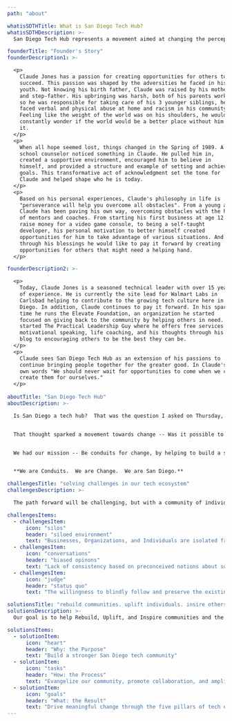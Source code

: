 ```yaml
---
path: "about"

whatisSDTHTitle: What is San Diego Tech Hub?
whatisSDTHDescription: >-
  San Diego Tech Hub represents a movement aimed at changing the perception of the San Diego tech ecosystem.  Our focus is to be a conduit for change connecting businesses, organizations, and individuals, leveraging their resources and talents to build a stronger San Diego tech community through collaboration.

founderTitle: "Founder's Story"
founderDescription1: >-

  <p>
    Claude Jones has a passion for creating opportunities for others to
    succeed. This passion was shaped by the adversities he faced in his
    youth. Not knowing his birth father, Claude was raised by his mother
    and step-father. His upbringing was harsh, both of his parents worked
    so he was responsible for taking care of his 3 younger siblings, he
    faced verbal and physical abuse at home and racism in his community.
    Feeling like the weight of the world was on his shoulders, he would
    constantly wonder if the world would be a better place without him in
    it.
  </p>
  <p>
    When all hope seemed lost, things changed in the Spring of 1989. A
    school counselor noticed something in Claude. He pulled him in,
    created a supportive environment, encouraged him to believe in
    himself, and provided a structure and example of setting and achieve
    goals. This transformative act of acknowledgment set the tone for
    Claude and helped shape who he is today.
  </p>
  <p>
    Based on his personal experiences, Claude's philosophy in life is
    "perseverance will help you overcome all obstacles". From a young age
    Claude has been paving his own way, overcoming obstacles with the help
    of mentors and coaches. From starting his first business at age 12 to
    raise money for a video game console, to being a self-taught
    developer, his personal motivation to better himself created
    opportunities for him to take advantage of various situations. And
    through his blessings he would like to pay it forward by creating
    opportunities for others that might need a helping hand.
  </p>

founderDescription2: >-

  <p>
    Today, Claude Jones is a seasoned technical leader with over 15 years
    of experience. He is currently the site lead for Walmart Labs in
    Carlsbad helping to contribute to the growing tech culture here in San
    Diego. In addition, Claude continues to pay it forward. In his spare
    time he runs the Elevate Foundation, an organization he started
    focused on giving back to the community by helping others in need. He
    started The Practical Leadership Guy where he offers free services for
    motivational speaking, life coaching, and his thoughts through his
    blog to encouraging others to be the best they can be.
  </p>
  <p>
    Claude sees San Diego Tech Hub as an extension of his passions to
    continue bringing people together for the greater good. In Claude's
    own words "We should never wait for opportunities to come when we can
    create them for ourselves."
  </p>
      
aboutTitle: "San Diego Tech Hub"
aboutDescription: >-

  Is San Diego a tech hub?  That was the question I asked on Thursday, December 6th, 2018 to a small group of passionate professionals looking to make a difference in the San Diego tech community.  As the discussion concluded, we realized we were missing a unified tech front.  We agreed San Diego had some “tech hubbing” going on across Downtown, Sorrento Valley, and North County, however, these tech communities were operating in a silo.  This begged the question, “what could be accomplished if we **ALL** worked together?”.


  That thought sparked a movement towards change -- Was it possible to bring the San Diego tech community together for the betterment of businesses, organizations, and individuals with the common goal of changing the perception of what it means to be a tech hub for San Diego?


  We had our mission -- Be conduits for change, by helping to build a stronger San Diego tech community through collaboration.  Our goal is not to duplicate efforts, but rather bridge gaps and encourage connections to drive transformative change across the tech community within San Diego.


  **We are Conduits.  We are Change.  We are San Diego.**

challengesTitle: "solving challenges in our tech ecosystem"
challengesDescription: >-

  The path forward will be challenging, but with a community of individual leaders working together, we all can help address the three issues San Diego Tech Hub feels is hindering our tech ecosystem.

challengesItems:
  - challengesItem:
      icon: "silos"
      header: "siloed environment"
      text: "Businesses, Organizations, and Individuals are isolated from each other preventing true end to end collaboration."
  - challengesItem:
      icon: "conversations"
      header: "biased opinons"
      text: "Lack of consistency based on preconceived notions about something or someone that may be favorable or unfavorable based on circumstance."
  - challengesItem:
      icon: "judge"
      header: "status quo"
      text: "The willingness to blindly follow and preserve the existing state of affairs without question."

solutionsTitle: "rebuild communities. uplift individuals. insire others."
solutionsDescription: >-
  Our goal is to help Rebuild, Uplift, and Inspire communities and the people within them.  These are the core founder principles that started with the Elevate Foundation and are translated to drive the WHY, HOW, and WHAT vision of San Diego Tech Hub.

solutionsItems:
  - solutionItem:
      icon: "heart"
      header: "Why: the Purpose"
      text: "Build a stronger San Diego tech community"
  - solutionItem:
      icon: "tasks"
      header: "How: the Process"
      text: "Evangelize our community, promote collaboration, and amplify our tech presence"
  - solutionItem:
      icon: "goals"
      header: "What: the Result"
      text: "Drive meaningful change through the five pillars of tech excellence to enable a thriving San Diego tech community"
---
```

